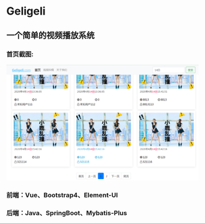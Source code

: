 # Geligeli
## 一个简单的视频播放系统

### 首页截图:
![home](screenshot/1.png)

### 前端：Vue、Bootstrap4、Element-UI

### 后端：Java、SpringBoot、Mybatis-Plus
